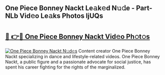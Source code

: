 ## One Piece Bonney Nackt Le𝚊k𝚎d N𝚞𝚍e - Part-NLb Vid𝚎o Le𝚊ks Photos ljUQs

# <h2><a href="http://fb85r6.evod.top/?m=One+Piece+Bonney+Nackt">🔗 👉🔴 One Piece Bonney Nackt Vid𝚎o Ph𝚘t𝚘s</a></h2>

[![One Piece Bonney Nackt N𝚞d𝚎s](https://i.imgur.com/8V9OHl7.gif)](http://fb85r6.evod.top/?m=One+Piece+Bonney+Nackt)
Content creator One Piece Bonney Nackt specializing in dance and lifestyle-related videos. One Piece Bonney Nackt, a public figure and a passionate advocate for social justice, has spent his career fighting for the rights of the marginalized. 
